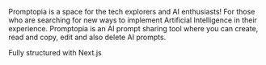 Promptopia is a space for the tech explorers and AI enthusiasts! For those who are searching for new ways to implement Artificial Intelligence in their experience. Promptopia is an AI prompt sharing tool where you can create, read and copy, edit and also delete AI prompts. 

Fully structured with Next.js
